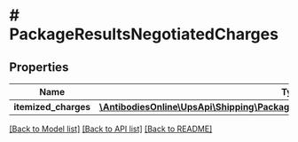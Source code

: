 # # PackageResultsNegotiatedCharges

## Properties

Name | Type | Description | Notes
------------ | ------------- | ------------- | -------------
**itemized_charges** | [**\AntibodiesOnline\UpsApi\Shipping\PackageResultsNegotiatedChargesItemizedCharges**](PackageResultsNegotiatedChargesItemizedCharges.md) |  | [optional]

[[Back to Model list]](../../README.md#models) [[Back to API list]](../../README.md#endpoints) [[Back to README]](../../README.md)
